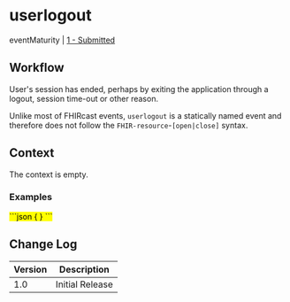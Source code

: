 # userlogout

eventMaturity | [1 - Submitted](../../specification/1.0/#event-maturity-model)

## Workflow

User's session has ended, perhaps by exiting the application through a logout, session time-out or other reason.

Unlike most of FHIRcast events, `userlogout` is a statically named event and therefore does not follow the `FHIR-resource`-`[open|close]` syntax.

## Context

The context is empty.

### Examples

<mark>
```json
{
}
```
</mark>

## Change Log

Version | Description
---- | ----
1.0 | Initial Release
